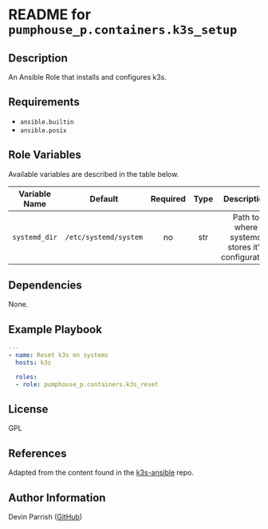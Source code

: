 # README for `pumphouse_p.containers.k3s_setup`

## Description

An Ansible Role that installs and configures k3s.

## Requirements

* `ansible.builtin`
* `ansible.posix`

## Role Variables

Available variables are described in the table below.

| Variable Name |        Default        | Required | Type |                   Description                   |
|:-------------:|:---------------------:|:--------:|:----:|:-----------------------------------------------:|
| `systemd_dir` | `/etc/systemd/system` |    no    | str  | Path to where systemd stores it's configuration |


## Dependencies

None.

## Example Playbook

```yaml
---
- name: Reset k3s on systems
  hosts: k3s

  roles:
  - role: pumphouse_p.containers.k3s_reset
```

## License

GPL

## References

Adapted from the content found in the [k3s-ansible](github.com/k3s-io/k3s-ansible) repo.

## Author Information

Devin Parrish ([GitHub](https://github.com/pumphouse-p))